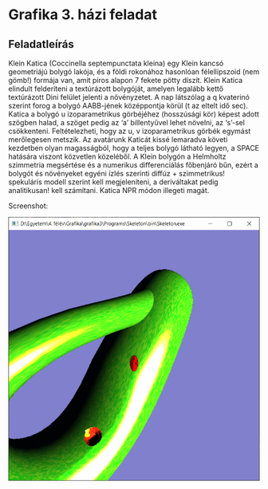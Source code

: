 # Grafika 3. házi feladat

## Feladatleírás

Klein Katica (Coccinella septempunctata kleina) egy Klein kancsó geometriájú bolygó lakója, és a földi rokonához hasonlóan félellipszoid (nem gömb!) formája van, amit piros alapon 7 fekete pötty díszít. Klein Katica elindult felderíteni a textúrázott bolygóját, amelyen legalább kettő textúrázott Dini felület jelenti a növényzetet. A nap látszólag a q kvaterinó szerint forog a bolygó AABB-jének középpontja körül (t az eltelt idő sec). Katica a bolygó u izoparametrikus görbéjéhez (hosszúsági kör) képest adott szögben halad, a szöget pedig az ‘a’ billentyűvel lehet növelni, az ‘s’-sel csökkenteni. Feltételezheti, hogy az u, v izoparametrikus görbék egymást merőlegesen metszik. Az avatárunk Katicát kissé lemaradva követi kezdetben olyan magasságból, hogy a teljes bolygó látható legyen, a SPACE hatására viszont közvetlen közeléből. A Klein bolygón a Helmholtz szimmetria megsértése és a numerikus differenciálás főbenjáró bűn, ezért a bolygót és növényeket egyéni ízlés szerinti diffúz + szimmetrikus! spekuláris modell szerint kell megjeleníteni, a deriváltakat pedig analitikusan! kell számítani. Katica NPR módon illegeti magát.

Screenshot:

![](screenshot.png)
